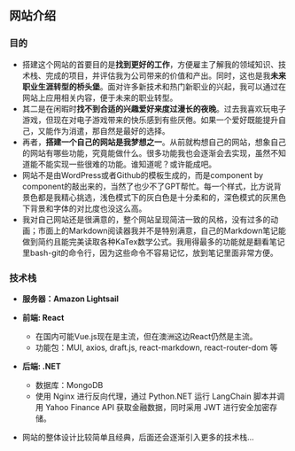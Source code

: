 ## 网站介绍
### 目的
- 搭建这个网站的首要目的是**找到更好的工作**，方便雇主了解我的领域知识、技术栈、完成的项目，并评估我为公司带来的价值和产出。同时，这也是我**未来职业生涯转型的桥头堡**。面对许多新技术和热门新职业的兴起，我可以通过在网站上应用相关内容，便于未来的职业转型。
- 其二是在闲暇时**找不到合适的兴趣爱好来度过漫长的夜晚**。过去我喜欢玩电子游戏，但现在对电子游戏带来的快乐感到有些厌倦。如果一个爱好既能提升自己，又能作为消遣，那自然是最好的选择。
- 再者，**搭建一个自己的网站是我梦想之一**。从前就构想自己的网站，想象自己的网站有哪些功能，究竟能做什么。很多功能我也会逐渐会去实现，虽然不知道能不能实现一些很难的功能。谁知道呢？或许能成吧。
- 网站不是由WordPress或者Github的模板生成的，而是component by component的敲出来的，当然了也少不了GPT帮忙。每一个样式，比方说背景色都是我精心挑选，浅色模式下的灰白色是十分柔和的，深色模式的灰黑色下背景和字体的对比度也没这么高。
- 我对自己网站还是很满意的，整个网站呈现简洁一致的风格，没有过多的动画；市面上的Markdown阅读器我并不是特别满意，自己的Markdown笔记能做到简约且能完美读取各种KaTex数学公式。我用得最多的功能就是翻看笔记里bash-git的命令行，因为这些命令不容易记忆，放到笔记里面非常方便。

### 技术栈
- **服务器：Amazon Lightsail**
- **前端: React**
    - 在国内可能Vue.js现在是主流，但在澳洲这边React仍然是主流。
    - 功能包：MUI, axios, draft.js, react-markdown, react-router-dom 等
- **后端: .NET**
    - 数据库：MongoDB
    - 使用 Nginx 进行反向代理，通过 Python.NET 运行 LangChain 脚本并调用 Yahoo Finance API 获取金融数据，同时采用 JWT 进行安全加密存储。
    
- 网站的整体设计比较简单且经典，后面还会逐渐引入更多的技术栈...

<!-- ### 轶闻录
- 网站不是由WordPress或者Github的模板生成的，而是component by component的敲出来的。每一个样式，比方说背景色都是精心挑选，灰白色是十分柔和的，深黑色也不会觉得对比度特别高，甚至是滚动条也是精心设计的。有时候我也会模仿别的博客的一些样式，觉得这个好看就会借鉴过来。也会因为前端的一些样式，一些bug折腾一个晚上，折腾一天。修复好了发现，修改前端的这些bug仿佛就是浪费自己的生命，毫无意义可言。
- 自己觉得自己的Markdown Reader比一些付费软件还更好一些，特别是Typora。Typora的公式读取经常有bug。自己的 React Markdown 配上 remark-math 和 rehype-katex 显示公式就很正常。 -->
